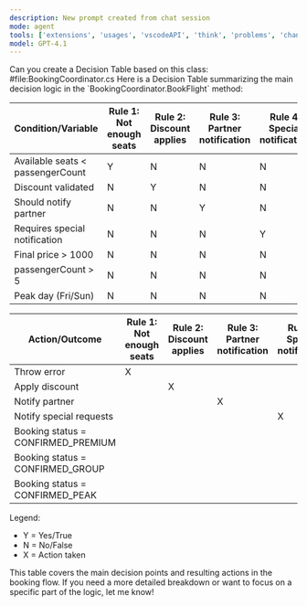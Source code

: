 ```yaml
---
description: New prompt created from chat session
mode: agent
tools: ['extensions', 'usages', 'vscodeAPI', 'think', 'problems', 'changes', 'testFailure', 'openSimpleBrowser', 'fetch', 'findTestFiles', 'githubRepo', 'todos', 'runTests', 'runCommands', 'runTasks', 'edit', 'notebooks', 'search', 'new']
model: GPT-4.1
---
```

<user>
Can you create a Decision Table based on this class:
#file:BookingCoordinator.cs 


</user>
<assistant>
Here is a Decision Table summarizing the main decision logic in the `BookingCoordinator.BookFlight` method:

| Condition/Variable                                 | Rule 1: Not enough seats | Rule 2: Discount applies | Rule 3: Partner notification | Rule 4: Special notification | Rule 5: Premium booking | Rule 6: Group booking | Rule 7: Peak day booking |
|----------------------------------------------------|-------------------------|--------------------------|------------------------------|------------------------------|-------------------------|-----------------------|-------------------------|
| Available seats < passengerCount                   | Y                       | N                        | N                            | N                            | N                       | N                     | N                       |
| Discount validated                                 | N                       | Y                        | N                            | N                            | N                       | N                     | N                       |
| Should notify partner                              | N                       | N                        | Y                            | N                            | N                       | N                     | N                       |
| Requires special notification                      | N                       | N                        | N                            | Y                            | N                       | N                     | N                       |
| Final price > 1000                                 | N                       | N                        | N                            | N                            | Y                       | N                     | N                       |
| passengerCount > 5                                 | N                       | N                        | N                            | N                            | N                       | Y                     | N                       |
| Peak day (Fri/Sun)                                 | N                       | N                        | N                            | N                            | N                       | N                     | Y                       |

| Action/Outcome                                    | Rule 1: Not enough seats | Rule 2: Discount applies | Rule 3: Partner notification | Rule 4: Special notification | Rule 5: Premium booking | Rule 6: Group booking | Rule 7: Peak day booking |
|---------------------------------------------------|-------------------------|--------------------------|------------------------------|------------------------------|-------------------------|-----------------------|-------------------------|
| Throw error                                       | X                       |                          |                              |                              |                         |                       |                         |
| Apply discount                                    |                         | X                        |                              |                              |                         |                       |                         |
| Notify partner                                    |                         |                          | X                            |                              |                         |                       |                         |
| Notify special requests                           |                         |                          |                              | X                            |                         |                       |                         |
| Booking status = CONFIRMED_PREMIUM                |                         |                          |                              |                              | X                       |                       |                         |
| Booking status = CONFIRMED_GROUP                  |                         |                          |                              |                              |                         | X                     |                         |
| Booking status = CONFIRMED_PEAK                   |                         |                          |                              |                              |                         |                       | X                       |

Legend:
- Y = Yes/True
- N = No/False
- X = Action taken

This table covers the main decision points and resulting actions in the booking flow. If you need a more detailed breakdown or want to focus on a specific part of the logic, let me know!
</assistant>